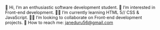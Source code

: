 👋 Hi, I’m an enthusiastic software development student.
👀 I’m interested in Front-end development.
👩‍💻 I’m currently learning HTML 5// CSS & JavaScript.
👩‍💻 I’m looking to collaborate on Front-end development projects.
🤝 How to reach me: janeduru56@gmail.com

<!---
Janebeauty01/Janebeauty01 is a ✨ special ✨ repository because its `README.md` (this file) appears on your GitHub profile.
You can click the Preview link to take a look at your changes.
--->
